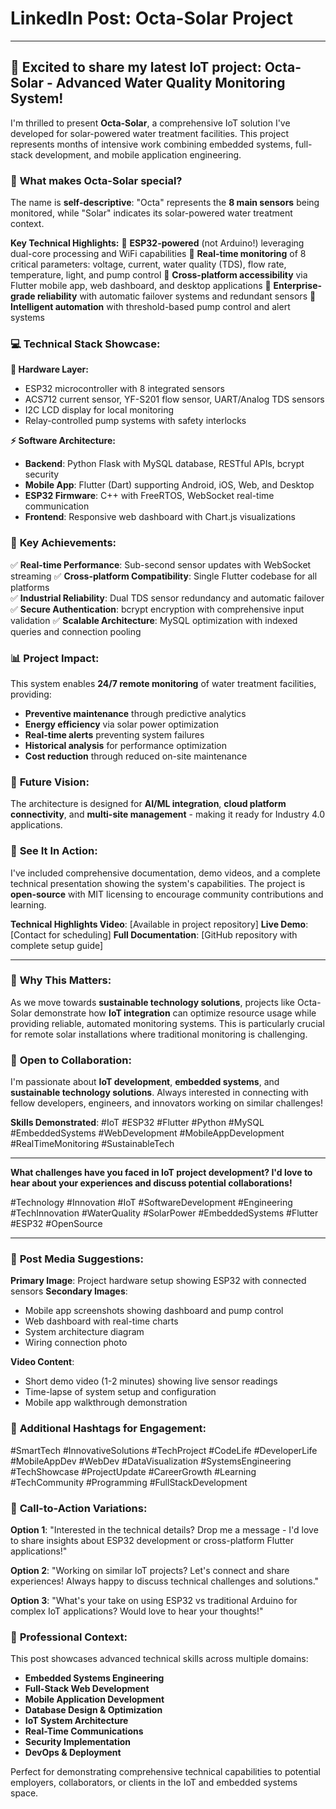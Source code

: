 # LinkedIn Post: Octa-Solar Project

---

## 🚀 Excited to share my latest IoT project: **Octa-Solar** - Advanced Water Quality Monitoring System!

I'm thrilled to present **Octa-Solar**, a comprehensive IoT solution I've developed for solar-powered water treatment facilities. This project represents months of intensive work combining embedded systems, full-stack development, and mobile application engineering.

### 🎯 **What makes Octa-Solar special?**

The name is **self-descriptive**: "Octa" represents the **8 main sensors** being monitored, while "Solar" indicates its solar-powered water treatment context.

**Key Technical Highlights:**
🔹 **ESP32-powered** (not Arduino!) leveraging dual-core processing and WiFi capabilities
🔹 **Real-time monitoring** of 8 critical parameters: voltage, current, water quality (TDS), flow rate, temperature, light, and pump control
🔹 **Cross-platform accessibility** via Flutter mobile app, web dashboard, and desktop applications
🔹 **Enterprise-grade reliability** with automatic failover systems and redundant sensors
🔹 **Intelligent automation** with threshold-based pump control and alert systems

### 💻 **Technical Stack Showcase:**

**🔧 Hardware Layer:**
- ESP32 microcontroller with 8 integrated sensors
- ACS712 current sensor, YF-S201 flow sensor, UART/Analog TDS sensors
- I2C LCD display for local monitoring
- Relay-controlled pump systems with safety interlocks

**⚡ Software Architecture:**
- **Backend**: Python Flask with MySQL database, RESTful APIs, bcrypt security
- **Mobile App**: Flutter (Dart) supporting Android, iOS, Web, and Desktop
- **ESP32 Firmware**: C++ with FreeRTOS, WebSocket real-time communication
- **Frontend**: Responsive web dashboard with Chart.js visualizations

### 🌟 **Key Achievements:**

✅ **Real-time Performance**: Sub-second sensor updates with WebSocket streaming
✅ **Cross-platform Compatibility**: Single Flutter codebase for all platforms  
✅ **Industrial Reliability**: Dual TDS sensor redundancy and automatic failover
✅ **Secure Authentication**: bcrypt encryption with comprehensive input validation
✅ **Scalable Architecture**: MySQL optimization with indexed queries and connection pooling

### 📊 **Project Impact:**

This system enables **24/7 remote monitoring** of water treatment facilities, providing:
- **Preventive maintenance** through predictive analytics
- **Energy efficiency** via solar power optimization  
- **Real-time alerts** preventing system failures
- **Historical analysis** for performance optimization
- **Cost reduction** through reduced on-site maintenance

### 🔮 **Future Vision:**

The architecture is designed for **AI/ML integration**, **cloud platform connectivity**, and **multi-site management** - making it ready for Industry 4.0 applications.

### 🎥 **See It In Action:**

I've included comprehensive documentation, demo videos, and a complete technical presentation showing the system's capabilities. The project is **open-source** with MIT licensing to encourage community contributions and learning.

**Technical Highlights Video**: [Available in project repository]
**Live Demo**: [Contact for scheduling]
**Full Documentation**: [GitHub repository with complete setup guide]

---

### 🔗 **Why This Matters:**

As we move towards **sustainable technology solutions**, projects like Octa-Solar demonstrate how **IoT integration** can optimize resource usage while providing reliable, automated monitoring systems. This is particularly crucial for remote solar installations where traditional monitoring is challenging.

### 🤝 **Open to Collaboration:**

I'm passionate about **IoT development**, **embedded systems**, and **sustainable technology solutions**. Always interested in connecting with fellow developers, engineers, and innovators working on similar challenges!

**Skills Demonstrated**: #IoT #ESP32 #Flutter #Python #MySQL #EmbeddedSystems #WebDevelopment #MobileAppDevelopment #RealTimeMonitoring #SustainableTech

---

**What challenges have you faced in IoT project development? I'd love to hear about your experiences and discuss potential collaborations!**

#Technology #Innovation #IoT #SoftwareDevelopment #Engineering #TechInnovation #WaterQuality #SolarPower #EmbeddedSystems #Flutter #ESP32 #OpenSource

---

### 📸 **Post Media Suggestions:**

**Primary Image**: Project hardware setup showing ESP32 with connected sensors
**Secondary Images**: 
- Mobile app screenshots showing dashboard and pump control
- Web dashboard with real-time charts
- System architecture diagram
- Wiring connection photo

**Video Content**:
- Short demo video (1-2 minutes) showing live sensor readings
- Time-lapse of system setup and configuration
- Mobile app walkthrough demonstration

### 📝 **Additional Hashtags for Engagement:**
#SmartTech #InnovativeSolutions #TechProject #CodeLife #DeveloperLife #MobileAppDev #WebDev #DataVisualization #SystemsEngineering #TechShowcase #ProjectUpdate #CareerGrowth #Learning #TechCommunity #Programming #FullStackDevelopment

### 🎯 **Call-to-Action Variations:**

**Option 1**: "Interested in the technical details? Drop me a message - I'd love to share insights about ESP32 development or cross-platform Flutter applications!"

**Option 2**: "Working on similar IoT projects? Let's connect and share experiences! Always happy to discuss technical challenges and solutions."

**Option 3**: "What's your take on using ESP32 vs traditional Arduino for complex IoT applications? Would love to hear your thoughts!"

### 💼 **Professional Context:**
This post showcases advanced technical skills across multiple domains:
- **Embedded Systems Engineering**
- **Full-Stack Web Development** 
- **Mobile Application Development**
- **Database Design & Optimization**
- **IoT System Architecture**
- **Real-Time Communications**
- **Security Implementation**
- **DevOps & Deployment**

Perfect for demonstrating comprehensive technical capabilities to potential employers, collaborators, or clients in the IoT and embedded systems space.

